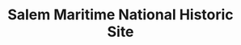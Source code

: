 ---
layout: repo
title: "Salem Maritime National Historic Site"
id: 18119
permalink: repos/18119/
---